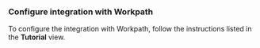 ### Configure integration with Workpath

To configure the integration with Workpath, follow the instructions listed in the **Tutorial** view.
